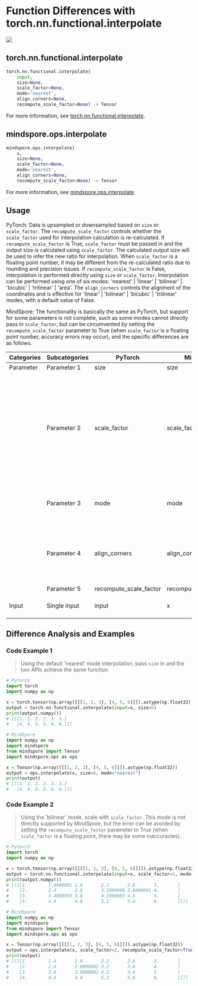 # Function Differences with torch.nn.functional.interpolate

<a href="https://gitee.com/mindspore/docs/blob/master/docs/mindspore/source_en/note/api_mapping/pytorch_diff/interpolate.md" target="_blank"><img src="https://mindspore-website.obs.cn-north-4.myhuaweicloud.com/website-images/master/resource/_static/logo_source_en.png"></a>

## torch.nn.functional.interpolate

```python
torch.nn.functional.interpolate(
    input,
    size=None,
    scale_factor=None,
    mode='nearest',
    align_corners=None,
    recompute_scale_factor=None) -> Tensor
```

For more information, see [torch.nn.functional.interpolate](https://pytorch.org/docs/1.8.1/nn.functional.html#torch.nn.functional.interpolate).

## mindspore.ops.interpolate

```python
mindspore.ops.interpolate(
    x,
    size=None,
    scale_factor=None,
    mode='nearest',
    align_corners=None,
    recompute_scale_factor=None) -> Tensor
```

For more information, see [mindspore.ops.interpolate](https://mindspore.cn/docs/en/master/api_python/ops/mindspore.ops.interpolate.html).

## Usage

PyTorch: Data is upsampled or downsampled based on `size` or `scale_factor`. The `recompute_scale_factor` controls whether the `scale_factor` used for interpolation calculation is re-calculated. If `recompute_scale_factor` is True, `scale_factor` must be passed in and the output size is calculated using `scale_factor`. The calculated output size will be used to infer the new ratio for interpolation. When `scale_factor` is a floating point number, it may be different from the re-calculated ratio due to rounding and precision issues. If `recompute_scale_factor` is False, interpolation is performed directly using `size` or `scale_factor`. Interpolation can be performed using one of six modes: 'nearest' | 'linear' | 'bilinear' | 'bicubic' | 'trilinear' | 'area'. The `align_corners` controls the alignment of the coordinates and is effective for 'linear' | 'bilinear' | 'bicubic' | 'trilinear' modes, with a default value of False.

MindSpore: The functionality is basically the same as PyTorch, but support for some parameters is not complete, such as some modes cannot directly pass in `scale_factor`, but can be circumvented by setting the `recompute_scale_factor` parameter to True (when `scale_factor` is a floating point number, accuracy errors may occur), and the specific differences are as follows.

| Categories | Subcategories |PyTorch | MindSpore | Difference |
| ---- | ----- | ------- | --------- | ---- |
| Parameter | Parameter 1 | size | size | - |
|  | Parameter 2 | scale_factor | scale_factor | Function is consistent. Currently only supports 'nearest' (5D), 'trilinear' and 'area' modes directly pass in `scale_factor`. For unsupported modes, you can bypass by setting `recompute_scale_factor` parameter to True (when `scale_factor` is a floating-point number, there may be precision errors) |
|  | Parameter 3 | mode | mode | Function is consistent, in addition to the above six modes, MindSpore also supports 'nearest-exact' mode |
|  | Parameter 4 | align_corners | align_corners | Function is consistent, but in 'bicubic' mode `align_corners=False`, the calculation method is the same as TensorFlow, and the results are different from PyTorch |
|  | Parameter 5 | recompute_scale_factor | recompute_scale_factor | - |
| Input | Single input | input | x | Same function, different parameter names |

## Difference Analysis and Examples

### Code Example 1

> Using the default 'nearest' mode interpolation, pass `size` in and the two APIs achieve the same function.

```python
# Pytorch
import torch
import numpy as np

x = torch.tensor(np.array([[[1, 2, 3], [4, 5, 6]]]).astype(np.float32))
output = torch.nn.functional.interpolate(input=x, size=6)
print(output.numpy())
# [[[1. 1. 2. 2. 3. 3.]
#   [4. 4. 5. 5. 6. 6.]]]

# MindSpore
import numpy as np
import mindspore
from mindspore import Tensor
import mindspore.ops as ops

x = Tensor(np.array([[[1, 2, 3], [4, 5, 6]]]).astype(np.float32))
output = ops.interpolate(x, size=6, mode="nearest")
print(output)
# [[[1. 1. 2. 2. 3. 3.]
#   [4. 4. 5. 5. 6. 6.]]]
```

### Code Example 2

> Using the 'bilinear' mode, scale with `scale_factor`. This mode is not directly supported by MindSpore, but the error can be avoided by setting the `recompute_scale_factor` parameter to True (when `scale_factor` is a floating point, there may be some inaccuracies).

```python
# Pytorch
import torch
import numpy as np

x = torch.tensor(np.array([[[[1, 2, 3], [4, 5, 6]]]]).astype(np.float32))
output = torch.nn.functional.interpolate(input=x, scale_factor=2, mode="bilinear", align_corners=True)
print(output.numpy())
# [[[[1.        1.4000001 1.8       2.2       2.6       3.       ]
#    [2.        2.4       2.8       3.1999998 3.6000001 4.       ]
#    [3.        3.4000003 3.8       4.2000003 4.6       5.       ]
#    [4.        4.4       4.8       5.2       5.6       6.       ]]]]

# MindSpore
import numpy as np
import mindspore
from mindspore import Tensor
import mindspore.ops as ops

x = Tensor(np.array([[[[1, 2, 3], [4, 5, 6]]]]).astype(np.float32))
output = ops.interpolate(x, scale_factor=2, recompute_scale_factor=True, mode="bilinear", align_corners=True)
print(output)
# [[[[1.        1.4       1.8       2.2       2.6       3.       ]
#    [2.        2.4       2.8000002 3.2       3.6       4.       ]
#    [3.        3.4       3.8000002 4.2       4.6       5.       ]
#    [4.        4.4       4.8       5.2       5.6       6.       ]]]]
```
